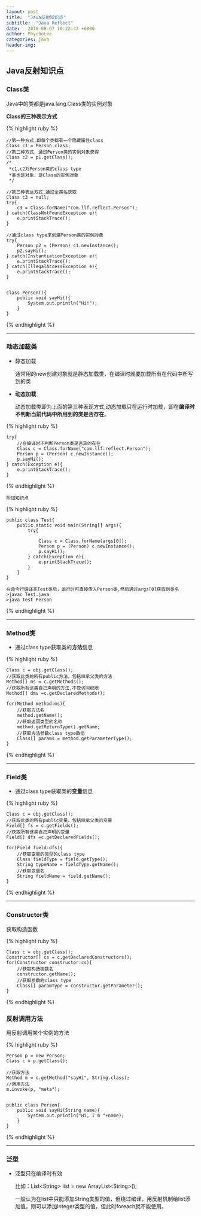 ```yaml
---
layout: post
title:  "Java反射知识点"
subtitle:  "Java Reflect"
date:   2016-08-07 10:22:43 +0800
author: PhychoLee
categories: java
header-img: 
---
```


## Java反射知识点  ##

### Class类 ###

Java中的类都是java.lang.Class类的实例对象

**Class的三种表示方式**


{% highlight ruby %}

	//第一种方式,即每个类都有一个隐藏属性class
	Class c1 = Person.class;
	//第二种方式，通过Person类的实例对象获得
	Class c2 = p1.getClass();
	/*
	 *c1,c2为Person类的class type
	 *类也是对象，是Class的实例对象
	 */
	
	//第三种表达方式,通过全类名获取
	Class c3 = null;
	try{
		c3 = Class.forName("com.llf.reflect.Person");
	} catch(ClassNotFoundException e){
		e.printStackTrace();
	}

	//通过class type来创建Person类的实例对象
	try{
		Person p2 = (Person) c1.newInstance();
		p2.sayHi();
	} catch(InstantiationException e){
		e.printStackTrace();
	} catch(IllegalAccessException e){
		e.printStackTrace();
	}


	class Person(){
		public void sayHi(){
			System.out.println("Hi!");
		}
	}

{% endhighlight %}

---

### 动态加载类 ###

- 静态加载

	通常用的new创建对象就是静态加载类，在编译时就要加载所有在代码中所写到的类

- **动态加载**

	动态加载类即为上面的第三种表现方式,动态加载只在运行时加载，即在**编译时不判断当前代码中所用到的类是否存在**。

{% highlight ruby %}

	try{
		//在编译时不判断Person类是否真的存在
		Class c = Class.forName("com.llf.reflect.Person");
		Person p = (Person) c.newInstance();
		p.sayHi();
	} catch(Exception e){
		e.printStackTrace();
	}

{% endhighlight %}

`附加知识点`

{% highlight ruby %}

	public class Test{
		public static void main(String[] args){
			try{
					
				Class c = Class.forName(args[0]);
				Person p = (Person) c.newInstance();
				p.sayHi();
			} catch(Exception e){
				e.printStackTrace();
			}
		}
	}

	在命令行编译完Test类后，运行时可直接传入Person类,然后通过args[0]获取到类名
	>javac Test.java
	>java Test Person

{% endhighlight %}

---

### Method类 ###

- 通过class type获取类的**方法**信息

{% highlight ruby %}

	Class c = obj.getClass();
	//获取此类的所有public方法，包括继承父类的方法
	Method[] ms = c.getMethods();
	//获取所有该类自己声明的方法,不管访问权限
	Method[] dms =c.getDeclaredMethods();

	for(Method method:ms){
		//获取方法名
		method.getName();
		//获取返回类型的名称
		method.getReturnType().getName;
		//获取方法参数class type数组
		Class[] params = method.getParameterType();
	}

{% endhighlight %}

---

### Field类 ###

- 通过class type获取类的**变量**信息

{% highlight ruby %}

	Class c = obj.getClass();
	//获取此类的所有public变量，包括继承父类的变量
	Field[] fs = c.getFields();
	//获取所有该类自己声明的变量
	Field[] dfs =c.getDeclaredFields();

	for(Field field:dfs){
		//获取变量的类型的class type
		Class fieldType = field.getType();
		String typeName = fieldType.getName();
		//获取变量名
		String fieldName = field.getName();
	}

{% endhighlight %}

---

### Constructor类 ###

获取构造函数

{% highlight ruby %}

	Class c = obj.getClass();
	Constructor[] cs = c.getDeclaredConstructors();
	for(Constructor constructor:cs){
		//获取构造函数名
		constructor.getName();
		//获取参数的class type
		Class[] paramType = constructor.getParameter();
	}



{% endhighlight %}

### 反射调用方法 ###

用反射调用某个实例的方法

{% highlight ruby %}

	Person p = new Person;
	Class c = p.getClass();
	
	//获取方法
	Method m = c.getMethod("sayHi", String.class);
	//调用方法
	m.invoke(p, "meta");

	
	public class Person{
		public void sayHi(String name){
			System.out.println("Hi, I'm "+name);
		}
	}
	
{% endhighlight %}

---

### 泛型 ###

- 泛型只在编译时有效

	比如：List&lt;String&gt; list = new ArrayList&lt;String&gt;();

	一般认为在list中只能添加String类型的值，但绕过编译，用反射机制给list添加值，则可以添加Integer类型的值，但此时foreach就不能使用。